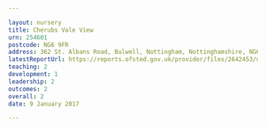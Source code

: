 ```yaml
---

layout: nursery
title: Cherubs Vale View
urn: 254601
postcode: NG6 9FR
address: 362 St. Albans Road, Bulwell, Nottingham, Nottinghamshire, NG6 9FR
latestReportUrl: https://reports.ofsted.gov.uk/provider/files/2642453/urn/254601.pdf
teaching: 2
development: 1
leadership: 2
outcomes: 2
overall: 2
date: 9 January 2017

---
```

